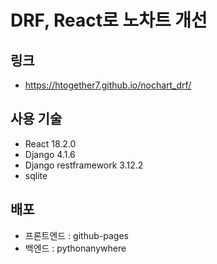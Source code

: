 # DRF, React로 노차트 개선

## 링크
- https://htogether7.github.io/nochart_drf/

## 사용 기술
- React 18.2.0
- Django 4.1.6
- Django restframework 3.12.2
- sqlite

## 배포
- 프론트엔드 : github-pages
- 백엔드 : pythonanywhere
